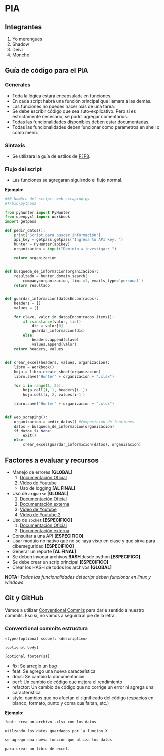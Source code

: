 # PIA

## Integrantes
1. Yo merengues
2. Shadow
3. Deivi
4. Moncho

## Guía de código para el PIA

### Generales
* Toda la lógica estará encapsulada en funciones.
* En cada script habrá una función principal que llamara a las demás.
* Las funciones no puedes hacer más de una tarea.
* Se debe escribir código que sea auto-explicativo. Pero si es estrictamente necesario,
  se podrá agregar comentarios.
* Todas las funcionalidades disponibles deben estar documentadas.
* Todas las funcionalidades deben funcionar como parámetros en shell o como menú.

### Sintaxis
* Se utilizara la guía de estilos de [PEP8][pep8].

### Flujo del script
* Las funciones se agregaran siguiendo el flujo normal.

**Ejemplo:**
```python
### Nombre del script: web_scraping.py
#!/bin/python3

from pyhunter import PyHunter
from openpyxl import Workbook
import getpass

def pedir_datos():
    print("Script para buscar información")
    api_key = getpass.getpass("Ingresa tu API key: ")
    hunter = PyHunter(apikey)
    organizacion = input("Dominio a investigar: ")

    return organizacion


def busqueda_de_informacion(organizacion):
    resultado = hunter.domain_search(
        company=organizacion, limit=1, emails_type='personal')
    return resultado


def guardar_informacion(datosEncontrados):
    headers = []
    values = []

    for clave, valor in datosEncontrados.items():
        if isinstance(valor, list):
            dic = valor[0]
            guardar_informacion(dic)
        else:
            headers.append(clave)
            values.append(valor)
    return headers, values


def crear_excel(headers, values, organizacion):
    libro = Workbook()
    hoja = libro.create_sheet(organizacion)
    libro.save("Hunter" + organizacion + ".xlsx")

    for i in range(1, 25):
        hoja.cell(i, 1, headers[i-1])
        hoja.cell(i, 2, values[i-1])

    libro.save("Hunter" + organizacion + ".xlsx")


def web_scraping():
    organizacion = pedir_datos() #Composición de funciones
    datos = busqueda_de_informacion(organizacion)
    if datos is None:
        exit()
    else:
        crear_excel(guardar_informacion(datos), organizacion)

```

## Factores a evaluar y recursos
* Manejo de errores **[GLOBAL]** 
    1. [Documentación Oficial][errores1]
    2. [Video de Youtube][errores2]
    * Uso de logging **[AL FINAL]**
* Uso de `argparse` **[GLOBAL]**
    1. [Documentación Oficial][argparse1]
    2. [Documentación externa][argparse2]
    2. [Video de Youtube][argparse3]
    2. [Video de Youtube 2][argparse4]
* Uso de `socket` **[ESPECIFICO]**
    1. [Documentación Oficial][socket1]
    2. [Documentación externa][socket2]
* Consultar a una API **[ESPECIFICO]**
* Usar modulo no nativo que no se haya visto en clase y que
  sirva para ciberseguridad **[ESPECIFICO]**
* Generar un reporte **[AL FINAL]**
* Se deben invocar archivos **BASH** desde python **[ESPECIFICO]**
* Se debe crear un scrip principal **[ESPECIFICO]**
* Crear los HASH de todos los archivos **[GLOBAL]**

**NOTA:** _Todas las funcionalidades del script deben funcionar en linux y windows_

## Git y GitHub
Vamos a utilizar [Conventional Commits][commits] para darle sentido a nuestro commits.
Eso sí, no vamos a seguirla al pie de la letra.

### Conventional commits estructura

```bash
<type>[optional scope]: <description>

[optional body]

[optional footer(s)]
```
* fix: Se arreglo un _bug_
* feat: Se agrego una nueva característica
* docs: Se cambio la documentación
* perf: Un cambio de código que mejora el rendimiento
* refactor: Un cambio de código que no corrige un error ni agrega una característica
* style: cambios que no afectan el significado del código (espacios en blanco, formato, punto y coma que faltan, etc.)

**Ejemplo:**
```bash
feat: crea un archivo .xlsx con los datos

utilzando los datos guardados por la funcion X

se agregó una nueva función que utliza los datos

para crear un libro de excel.
```
[pep8]:https://www.python.org/dev/peps/pep-0008/
[errores1]:https://docs.python.org/es/3/tutorial/errors.html
[errores2]:https://www.youtube.com/watch?v=IYB2q4sgzvw
[argparse1]:https://docs.python.org/es/3.8/howto/argparse.html
[argparse2]:https://rico-schmidt.name/pymotw-3/argparse/#:~:text=argparse%20es%20una%20herramienta%20completa,maneja%20argumentos%20opcionales%20y%20requeridos.
[argparse3]:https://www.youtube.com/watch?v=SbQmQ4T4E8E
[argparse4]:https://www.youtube.com/watch?v=tirLko5urBo&t=228s
[socket1]:https://docs.python.org/3.9/howto/sockets.html
[socket2]:https://programmerclick.com/article/546769496/
[commits]:https://www.conventionalcommits.org/en/v1.0.0/
